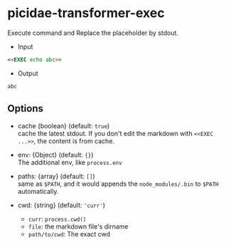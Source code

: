 # picidae-transformer-exec

Execute command and Replace the placeholder by stdout.

- Input
```md
<<EXEC echo abc>>
```

- Output
```md
abc
```

## Options

- cache {boolean} (default: `true`)  
  cache the latest stdout. If you don't edit the markdown with `<<EXEC ...>>`, the content is from cache.

- env: {Object} (default: `{}`)  
  The additional env, like `process.env`

- paths: {array} (default: `[]`)  
  same as `$PATH`, and it would appends the `node_modules/.bin` to `$PATH` automatically.
  
- cwd: {string} (default: `'curr'`)  
  - `curr`: `process.cwd()`  
  - `file`: the markdown file's dirname  
  - `path/to/cwd`: The exact cwd  
